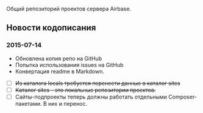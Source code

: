 Общий репозиторий проектов сервера Airbase.

## Новости кодописания

### 2015-07-14

* Обновлена копия репо на GitHub
* Попытка использования issues на GitHub
* Конвертация readme в Markdown.

* [ ] ~~Из каталога locals требуется перенести данные в каталог sites~~
* [ ] ~~Каталог sites - это локальные репозитории проектов.~~
* [ ] Сайты-подпроекты теперь должны работать отдельными Composer-пакетами. В них и перенос.
